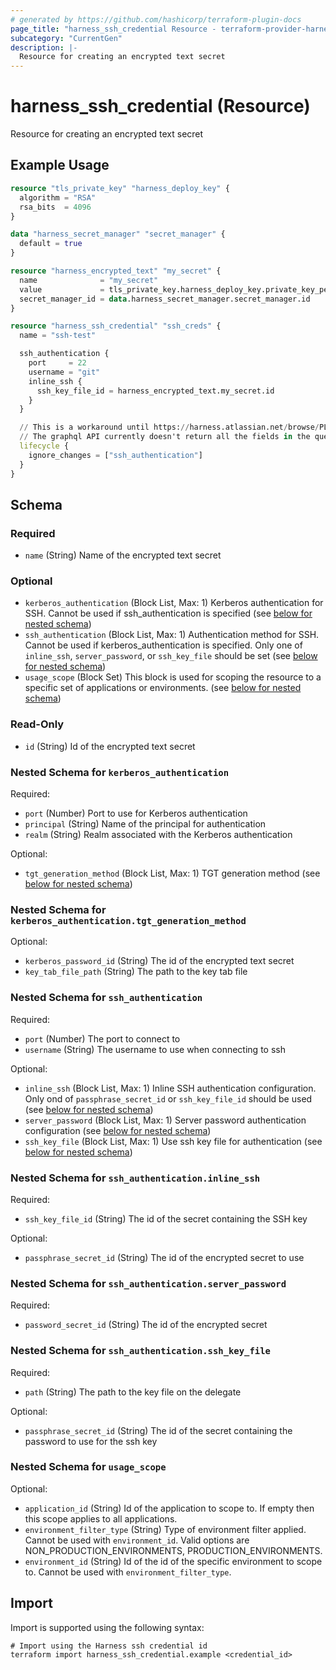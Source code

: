 ```yaml
---
# generated by https://github.com/hashicorp/terraform-plugin-docs
page_title: "harness_ssh_credential Resource - terraform-provider-harness"
subcategory: "CurrentGen"
description: |-
  Resource for creating an encrypted text secret
---
```


# harness_ssh_credential (Resource)

Resource for creating an encrypted text secret

## Example Usage

```terraform
resource "tls_private_key" "harness_deploy_key" {
  algorithm = "RSA"
  rsa_bits  = 4096
}

data "harness_secret_manager" "secret_manager" {
  default = true
}

resource "harness_encrypted_text" "my_secret" {
  name              = "my_secret"
  value             = tls_private_key.harness_deploy_key.private_key_pem
  secret_manager_id = data.harness_secret_manager.secret_manager.id
}

resource "harness_ssh_credential" "ssh_creds" {
  name = "ssh-test"

  ssh_authentication {
    port     = 22
    username = "git"
    inline_ssh {
      ssh_key_file_id = harness_encrypted_text.my_secret.id
    }
  }

  // This is a workaround until https://harness.atlassian.net/browse/PL-17967 is resolved
  // The graphql API currently doesn't return all the fields in the query.
  lifecycle {
    ignore_changes = ["ssh_authentication"]
  }
}
```

<!-- schema generated by tfplugindocs -->
## Schema

### Required

- `name` (String) Name of the encrypted text secret

### Optional

- `kerberos_authentication` (Block List, Max: 1) Kerberos authentication for SSH. Cannot be used if ssh_authentication is specified (see [below for nested schema](#nestedblock--kerberos_authentication))
- `ssh_authentication` (Block List, Max: 1) Authentication method for SSH. Cannot be used if kerberos_authentication is specified. Only one of `inline_ssh`, `server_password`, or `ssh_key_file` should be set (see [below for nested schema](#nestedblock--ssh_authentication))
- `usage_scope` (Block Set) This block is used for scoping the resource to a specific set of applications or environments. (see [below for nested schema](#nestedblock--usage_scope))

### Read-Only

- `id` (String) Id of the encrypted text secret

<a id="nestedblock--kerberos_authentication"></a>
### Nested Schema for `kerberos_authentication`

Required:

- `port` (Number) Port to use for Kerberos authentication
- `principal` (String) Name of the principal for authentication
- `realm` (String) Realm associated with the Kerberos authentication

Optional:

- `tgt_generation_method` (Block List, Max: 1) TGT generation method (see [below for nested schema](#nestedblock--kerberos_authentication--tgt_generation_method))

<a id="nestedblock--kerberos_authentication--tgt_generation_method"></a>
### Nested Schema for `kerberos_authentication.tgt_generation_method`

Optional:

- `kerberos_password_id` (String) The id of the encrypted text secret
- `key_tab_file_path` (String) The path to the key tab file



<a id="nestedblock--ssh_authentication"></a>
### Nested Schema for `ssh_authentication`

Required:

- `port` (Number) The port to connect to
- `username` (String) The username to use when connecting to ssh

Optional:

- `inline_ssh` (Block List, Max: 1) Inline SSH authentication configuration. Only ond of `passphrase_secret_id` or `ssh_key_file_id` should be used (see [below for nested schema](#nestedblock--ssh_authentication--inline_ssh))
- `server_password` (Block List, Max: 1) Server password authentication configuration (see [below for nested schema](#nestedblock--ssh_authentication--server_password))
- `ssh_key_file` (Block List, Max: 1) Use ssh key file for authentication (see [below for nested schema](#nestedblock--ssh_authentication--ssh_key_file))

<a id="nestedblock--ssh_authentication--inline_ssh"></a>
### Nested Schema for `ssh_authentication.inline_ssh`

Required:

- `ssh_key_file_id` (String) The id of the secret containing the SSH key

Optional:

- `passphrase_secret_id` (String) The id of the encrypted secret to use


<a id="nestedblock--ssh_authentication--server_password"></a>
### Nested Schema for `ssh_authentication.server_password`

Required:

- `password_secret_id` (String) The id of the encrypted secret


<a id="nestedblock--ssh_authentication--ssh_key_file"></a>
### Nested Schema for `ssh_authentication.ssh_key_file`

Required:

- `path` (String) The path to the key file on the delegate

Optional:

- `passphrase_secret_id` (String) The id of the secret containing the password to use for the ssh key



<a id="nestedblock--usage_scope"></a>
### Nested Schema for `usage_scope`

Optional:

- `application_id` (String) Id of the application to scope to. If empty then this scope applies to all applications.
- `environment_filter_type` (String) Type of environment filter applied. Cannot be used with `environment_id`. Valid options are NON_PRODUCTION_ENVIRONMENTS, PRODUCTION_ENVIRONMENTS.
- `environment_id` (String) Id of the id of the specific environment to scope to. Cannot be used with `environment_filter_type`.

## Import

Import is supported using the following syntax:

```shell
# Import using the Harness ssh credential id
terraform import harness_ssh_credential.example <credential_id>
```

